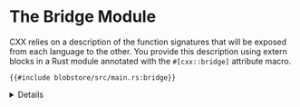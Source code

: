 # The Bridge Module

CXX relies on a description of the function signatures that will be exposed from
each language to the other. You provide this description using extern blocks in
a Rust module annotated with the `#[cxx::bridge]` attribute macro.

```rust,ignore
{{#include blobstore/src/main.rs:bridge}}
```

<details>

* The bridge is generally declared in an `ffi` module within your crate.
* From the declarations made in the bridge module, CXX will generate matching
  Rust and C++ type/function definitions in order to expose those items to both
  languages.
* To view the generated Rust code, use [cargo-expand] to view the expanded proc
  macro. For most of the examples you would use `cargo expand ::ffi` to expand
  just the `ffi` module (though this doesn't apply for Android projects).
* To view the generated C++ code, look in `target/cxxbridge`.

[cargo-expand]: https://github.com/dtolnay/cargo-expand

</details>
